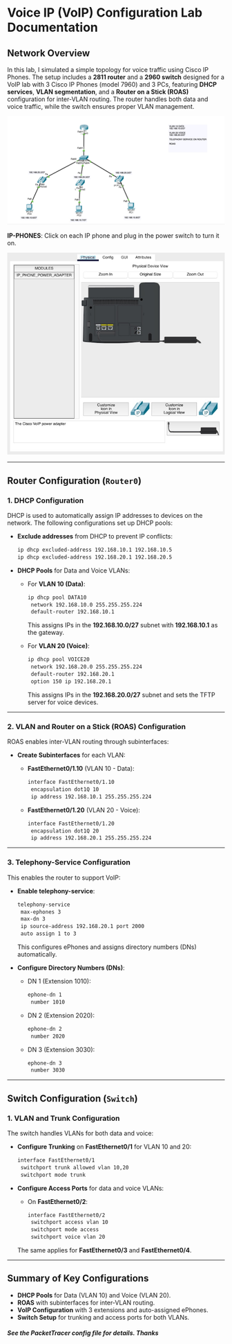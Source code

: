 
# Voice IP (VoIP) Configuration Lab Documentation

## Network Overview
In this lab, I simulated a simple topology for voice traffic using Cisco IP Phones. The setup includes a **2811 router** and a **2960 switch** designed for a VoIP lab with 3 Cisco IP Phones (model 7960) and 3 PCs, featuring **DHCP services**, **VLAN segmentation**, and a **Router on a Stick (ROAS)** configuration for inter-VLAN routing. The router handles both data and voice traffic, while the switch ensures proper VLAN management.

![alt text](Topology.jpg)

**IP-PHONES**: Click on each IP phone and plug in the power switch to turn it on.

![alt text](ipphone.jpg)

---

## Router Configuration (`Router0`)

### 1. DHCP Configuration
DHCP is used to automatically assign IP addresses to devices on the network. The following configurations set up DHCP pools:

- **Exclude addresses** from DHCP to prevent IP conflicts:
  ```bash
  ip dhcp excluded-address 192.168.10.1 192.168.10.5
  ip dhcp excluded-address 192.168.20.1 192.168.20.5
  ```

- **DHCP Pools** for Data and Voice VLANs:
  - For **VLAN 10 (Data)**:
    ```bash
    ip dhcp pool DATA10
     network 192.168.10.0 255.255.255.224
     default-router 192.168.10.1
    ```
    This assigns IPs in the **192.168.10.0/27** subnet with **192.168.10.1** as the gateway.

  - For **VLAN 20 (Voice)**:
    ```bash
    ip dhcp pool VOICE20
     network 192.168.20.0 255.255.255.224
     default-router 192.168.20.1
     option 150 ip 192.168.20.1
    ```
    This assigns IPs in the **192.168.20.0/27** subnet and sets the TFTP server for voice devices.

---

### 2. VLAN and Router on a Stick (ROAS) Configuration
ROAS enables inter-VLAN routing through subinterfaces:

- **Create Subinterfaces** for each VLAN:
  - **FastEthernet0/1.10** (VLAN 10 - Data):
    ```bash
    interface FastEthernet0/1.10
     encapsulation dot1Q 10
     ip address 192.168.10.1 255.255.255.224
    ```
  
  - **FastEthernet0/1.20** (VLAN 20 - Voice):
    ```bash
    interface FastEthernet0/1.20
     encapsulation dot1Q 20
     ip address 192.168.20.1 255.255.255.224
    ```

---

### 3. Telephony-Service Configuration
This enables the router to support VoIP:

- **Enable telephony-service**:
  ```bash
  telephony-service
   max-ephones 3
   max-dn 3
   ip source-address 192.168.20.1 port 2000
   auto assign 1 to 3
  ```
  This configures ePhones and assigns directory numbers (DNs) automatically.

- **Configure Directory Numbers (DNs)**:
  - DN 1 (Extension 1010):
    ```bash
    ephone-dn 1
     number 1010
    ```
  - DN 2 (Extension 2020):
    ```bash
    ephone-dn 2
     number 2020
    ```
  - DN 3 (Extension 3030):
    ```bash
    ephone-dn 3
     number 3030
    ```

---

## Switch Configuration (`Switch`)

### 1. VLAN and Trunk Configuration
The switch handles VLANs for both data and voice:

- **Configure Trunking** on **FastEthernet0/1** for VLAN 10 and 20:
  ```bash
  interface FastEthernet0/1
   switchport trunk allowed vlan 10,20
   switchport mode trunk
  ```

- **Configure Access Ports** for data and voice VLANs:
  - On **FastEthernet0/2**:
    ```bash
    interface FastEthernet0/2
     switchport access vlan 10
     switchport mode access
     switchport voice vlan 20
    ```
  The same applies for **FastEthernet0/3** and **FastEthernet0/4**.

---

## Summary of Key Configurations
- **DHCP Pools** for Data (VLAN 10) and Voice (VLAN 20).
- **ROAS** with subinterfaces for inter-VLAN routing.
- **VoIP Configuration** with 3 extensions and auto-assigned ePhones.
- **Switch Setup** for trunking and access ports for both VLANs.

##### See the PacketTracer config file for details. Thanks 